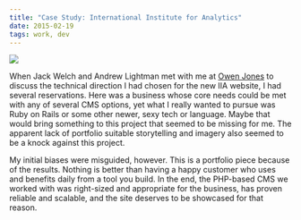 ```yaml
---
title: "Case Study: International Institute for Analytics"
date: 2015-02-19
tags: work, dev
---
```


![][1]

When Jack Welch and Andrew Lightman met with me at [Owen Jones][2] to discuss the technical direction I had chosen for the new IIA website, I had several reservations. Here was a business whose core needs could be met with any of several CMS options, yet what I really wanted to pursue was Ruby on Rails or some other newer, sexy tech or language. Maybe that would bring something to this project that seemed to be missing for me. The apparent lack of portfolio suitable storytelling and imagery also seemed to be a knock against this project.

My initial biases were misguided, however. This is a portfolio piece because of the results. Nothing is better than having a happy customer who uses and benefits daily from a tool you build. In the end, the PHP-based CMS we worked with was right-sized and appropriate for the business, has proven reliable and scalable, and the site deserves to be showcased for that reason.

[1]: https://rhizome.s3.amazonaws.com/images/iia/iia.jpg
[2]: https://whoisowenjones.com
